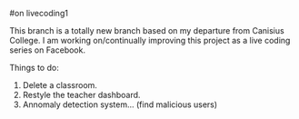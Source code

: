 #on livecoding1

This branch is a totally new branch based on my departure from Canisius College. I am working on/continually improving this project as a live coding series on Facebook.

Things to do:

1. Delete a classroom.
2. Restyle the teacher dashboard.
3. Annomaly detection system... (find malicious users)
